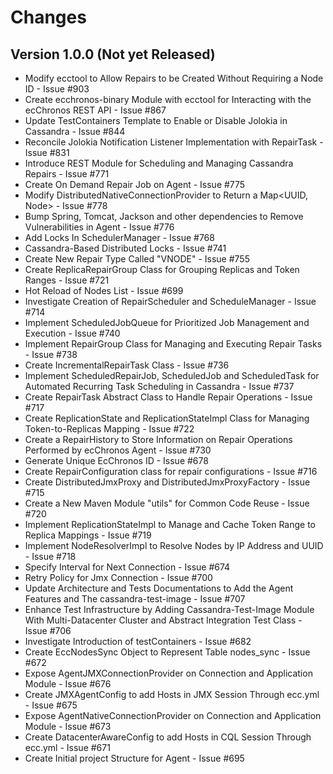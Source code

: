 # Changes

## Version 1.0.0 (Not yet Released)

* Modify ecctool to Allow Repairs to be Created Without Requiring a Node ID - Issue #903
* Create ecchronos-binary Module with ecctool for Interacting with the ecChronos REST API - Issue #867
* Update TestContainers Template to Enable or Disable Jolokia in Cassandra - Issue #844
* Reconcile Jolokia Notification Listener Implementation with RepairTask - Issue #831
* Introduce REST Module for Scheduling and Managing Cassandra Repairs - Issue #771
* Create On Demand Repair Job on Agent - Issue #775
* Modify DistributedNativeConnectionProvider to Return a Map<UUID, Node> - Issue #778
* Bump Spring, Tomcat, Jackson and other dependencies to Remove Vulnerabilities in Agent - Issue #776
* Add Locks In SchedulerManager - Issue #768
* Cassandra-Based Distributed Locks - Issue #741
* Create New Repair Type Called "VNODE" - Issue #755
* Create ReplicaRepairGroup Class for Grouping Replicas and Token Ranges - Issue #721
* Hot Reload of Nodes List - Issue #699
* Investigate Creation of RepairScheduler and ScheduleManager - Issue #714
* Implement ScheduledJobQueue for Prioritized Job Management and Execution - Issue #740
* Implement RepairGroup Class for Managing and Executing Repair Tasks - Issue #738
* Create IncrementalRepairTask Class - Issue #736
* Implement ScheduledRepairJob, ScheduledJob and ScheduledTask for Automated Recurring Task Scheduling in Cassandra - Issue #737
* Create RepairTask Abstract Class to Handle Repair Operations - Issue #717
* Create ReplicationState and ReplicationStateImpl Class for Managing Token-to-Replicas Mapping - Issue #722
* Create a RepairHistory to Store Information on Repair Operations Performed by ecChronos Agent - Issue #730
* Generate Unique EcChronos ID - Issue #678
* Create RepairConfiguration class for repair configurations - Issue #716
* Create DistributedJmxProxy and DistributedJmxProxyFactory - Issue #715
* Create a New Maven Module "utils" for Common Code Reuse - Issue #720
* Implement ReplicationStateImpl to Manage and Cache Token Range to Replica Mappings - Issue #719
* Implement NodeResolverImpl to Resolve Nodes by IP Address and UUID - Issue #718
* Specify Interval for Next Connection - Issue #674
* Retry Policy for Jmx Connection - Issue #700
* Update Architecture and Tests Documentations to Add the Agent Features and The cassandra-test-image - Issue #707
* Enhance Test Infrastructure by Adding Cassandra-Test-Image Module With Multi-Datacenter Cluster and Abstract Integration Test Class - Issue #706
* Investigate Introduction of testContainers - Issue #682
* Create EccNodesSync Object to Represent Table nodes_sync - Issue #672
* Expose AgentJMXConnectionProvider on Connection and Application Module - Issue #676
* Create JMXAgentConfig to add Hosts in JMX Session Through ecc.yml - Issue #675
* Expose AgentNativeConnectionProvider on Connection and Application Module - Issue #673
* Create DatacenterAwareConfig to add Hosts in CQL Session Through ecc.yml - Issue #671
* Create Initial project Structure for Agent - Issue #695
